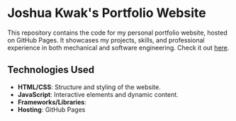 # Joshua Kwak's Portfolio Website

This repository contains the code for my personal portfolio website, hosted on GitHub Pages. It showcases my projects, skills, and professional experience in both mechanical and software engineering. Check it out [here](https://joshkwak.com).

## Technologies Used

- **HTML/CSS**: Structure and styling of the website.
- **JavaScript**: Interactive elements and dynamic content.
- **Frameworks/Libraries**: 
- **Hosting**: GitHub Pages
